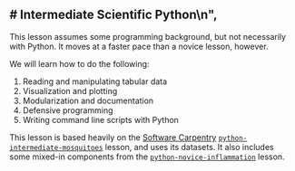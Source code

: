 ## # Intermediate Scientific Python\n",
This lesson assumes some programming background, but not necessarily with Python. It moves at a faster pace than a novice lesson, however.

We will learn how to do the following:

1. Reading and manipulating tabular data
2. Visualization and plotting
3. Modularization and documentation
4. Defensive programming
5. Writing command line scripts with Python
    
This lesson is based heavily on the [Software
Carpentry](http://software-carpentry.org/)
[``python-intermediate-mosquitoes``](https://github.com/swcarpentry/python-intermediate-mosquitoes)
lesson, and uses its datasets. It also includes some mixed-in components from
the
[``python-novice-inflammation``](https://github.com/swcarpentry/python-novice-inflammation)
lesson.

